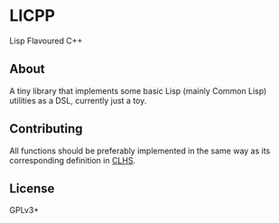 # LICPP
Lisp Flavoured C++

## About
A tiny library that implements some basic Lisp (mainly Common Lisp) utilities as a DSL, currently just a toy.

## Contributing
All functions should be preferably implemented in the same way as its corresponding definition in [CLHS](http://www.lispworks.com/documentation/lw70/CLHS/Front/X_AllSym.htm).

## License
GPLv3+
